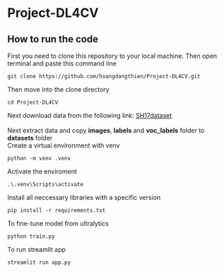 # Project-DL4CV
## How to run the code
First you need to clone this repository to your local machine. Then open terminal and paste this command line
```
git clone https://github.com/hoangdangthien/Project-DL4CV.git
```
Then move into the clone directory
```
cd Project-DL4CV
```
Next download data from the following link:  [SH17dataset](https://www.kaggle.com/datasets/mugheesahmad/sh17-dataset-for-ppe-detection)\
\
Next extract data and copy **images**, **labels** and **voc_labels** folder to **datasets** folder\
Create a virtual environment with venv
```
python -m venv .venv
```
Activate the enviroment
```
.\.venv\Scripts\activate
```
Install all neccessary libraries with a specific version
```
pip install -r requirements.txt
```
To fine-tune model from ultralytics 
```
python train.py
```
To run streamlit app
```
streamlit run app.py
```
